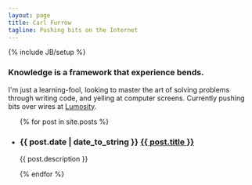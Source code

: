 ```yaml
---
layout: page
title: Carl Furrow
tagline: Pushing bits on the Internet
---
```

{% include JB/setup %}

### Knowledge is a framework that experience bends.

I'm just a learning-fool, looking to master the art of solving problems
through writing code, and yelling at computer screens. Currently pushing bits
over wires at [Lumosity](http://lumosity.com).

<ul class="posts">
  {% for post in site.posts %}
    <li class='post'>
      <h3 class='title row'>
        <span class='date col-xs-3'>{{ post.date | date_to_string }}</span>
        <a class='col-xs-9' href="{{ BASE_PATH }}{{ post.url }}">{{ post.title }}</a>
      </h3>
      <div class='row'>
        <p class='col-xs-9 col-xs-offset-3'>
          {{ post.description }}
        </p>
      </div>
    </li>
  {% endfor %}
</ul>
